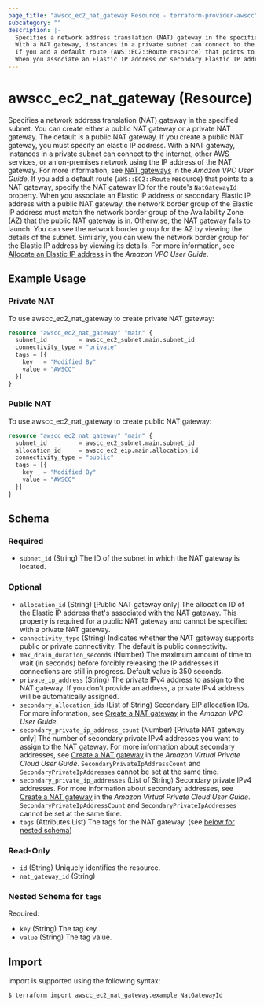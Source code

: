 ```yaml
---
page_title: "awscc_ec2_nat_gateway Resource - terraform-provider-awscc"
subcategory: ""
description: |-
  Specifies a network address translation (NAT) gateway in the specified subnet. You can create either a public NAT gateway or a private NAT gateway. The default is a public NAT gateway. If you create a public NAT gateway, you must specify an elastic IP address.
  With a NAT gateway, instances in a private subnet can connect to the internet, other AWS services, or an on-premises network using the IP address of the NAT gateway. For more information, see NAT gateways https://docs.aws.amazon.com/vpc/latest/userguide/vpc-nat-gateway.html in the Amazon VPC User Guide.
  If you add a default route (AWS::EC2::Route resource) that points to a NAT gateway, specify the NAT gateway ID for the route's NatGatewayId property.
  When you associate an Elastic IP address or secondary Elastic IP address with a public NAT gateway, the network border group of the Elastic IP address must match the network border group of the Availability Zone (AZ) that the public NAT gateway is in. Otherwise, the NAT gateway fails to launch. You can see the network border group for the AZ by viewing the details of the subnet. Similarly, you can view the network border group for the Elastic IP address by viewing its details. For more information, see Allocate an Elastic IP address https://docs.aws.amazon.com/vpc/latest/userguide/vpc-eips.html#allocate-eip in the Amazon VPC User Guide.
---
```


# awscc_ec2_nat_gateway (Resource)

Specifies a network address translation (NAT) gateway in the specified subnet. You can create either a public NAT gateway or a private NAT gateway. The default is a public NAT gateway. If you create a public NAT gateway, you must specify an elastic IP address.
 With a NAT gateway, instances in a private subnet can connect to the internet, other AWS services, or an on-premises network using the IP address of the NAT gateway. For more information, see [NAT gateways](https://docs.aws.amazon.com/vpc/latest/userguide/vpc-nat-gateway.html) in the *Amazon VPC User Guide*.
 If you add a default route (``AWS::EC2::Route`` resource) that points to a NAT gateway, specify the NAT gateway ID for the route's ``NatGatewayId`` property.
  When you associate an Elastic IP address or secondary Elastic IP address with a public NAT gateway, the network border group of the Elastic IP address must match the network border group of the Availability Zone (AZ) that the public NAT gateway is in. Otherwise, the NAT gateway fails to launch. You can see the network border group for the AZ by viewing the details of the subnet. Similarly, you can view the network border group for the Elastic IP address by viewing its details. For more information, see [Allocate an Elastic IP address](https://docs.aws.amazon.com/vpc/latest/userguide/vpc-eips.html#allocate-eip) in the *Amazon VPC User Guide*.

## Example Usage

### Private NAT

To use awscc_ec2_nat_gateway to create private NAT gateway:

```terraform
resource "awscc_ec2_nat_gateway" "main" {
  subnet_id         = awscc_ec2_subnet.main.subnet_id
  connectivity_type = "private"
  tags = [{
    key   = "Modified By"
    value = "AWSCC"
  }]
}
```

### Public NAT

To use awscc_ec2_nat_gateway to create public NAT gateway:

```terraform
resource "awscc_ec2_nat_gateway" "main" {
  subnet_id         = awscc_ec2_subnet.main.subnet_id
  allocation_id     = awscc_ec2_eip.main.allocation_id
  connectivity_type = "public"
  tags = [{
    key   = "Modified By"
    value = "AWSCC"
  }]
}
```

<!-- schema generated by tfplugindocs -->
## Schema

### Required

- `subnet_id` (String) The ID of the subnet in which the NAT gateway is located.

### Optional

- `allocation_id` (String) [Public NAT gateway only] The allocation ID of the Elastic IP address that's associated with the NAT gateway. This property is required for a public NAT gateway and cannot be specified with a private NAT gateway.
- `connectivity_type` (String) Indicates whether the NAT gateway supports public or private connectivity. The default is public connectivity.
- `max_drain_duration_seconds` (Number) The maximum amount of time to wait (in seconds) before forcibly releasing the IP addresses if connections are still in progress. Default value is 350 seconds.
- `private_ip_address` (String) The private IPv4 address to assign to the NAT gateway. If you don't provide an address, a private IPv4 address will be automatically assigned.
- `secondary_allocation_ids` (List of String) Secondary EIP allocation IDs. For more information, see [Create a NAT gateway](https://docs.aws.amazon.com/vpc/latest/userguide/vpc-nat-gateway.html#nat-gateway-creating) in the *Amazon VPC User Guide*.
- `secondary_private_ip_address_count` (Number) [Private NAT gateway only] The number of secondary private IPv4 addresses you want to assign to the NAT gateway. For more information about secondary addresses, see [Create a NAT gateway](https://docs.aws.amazon.com/vpc/latest/userguide/vpc-nat-gateway.html#nat-gateway-creating) in the *Amazon Virtual Private Cloud User Guide*.
  ``SecondaryPrivateIpAddressCount`` and ``SecondaryPrivateIpAddresses`` cannot be set at the same time.
- `secondary_private_ip_addresses` (List of String) Secondary private IPv4 addresses. For more information about secondary addresses, see [Create a NAT gateway](https://docs.aws.amazon.com/vpc/latest/userguide/vpc-nat-gateway.html#nat-gateway-creating) in the *Amazon Virtual Private Cloud User Guide*.
  ``SecondaryPrivateIpAddressCount`` and ``SecondaryPrivateIpAddresses`` cannot be set at the same time.
- `tags` (Attributes List) The tags for the NAT gateway. (see [below for nested schema](#nestedatt--tags))

### Read-Only

- `id` (String) Uniquely identifies the resource.
- `nat_gateway_id` (String)

<a id="nestedatt--tags"></a>
### Nested Schema for `tags`

Required:

- `key` (String) The tag key.
- `value` (String) The tag value.

## Import

Import is supported using the following syntax:

```shell
$ terraform import awscc_ec2_nat_gateway.example NatGatewayId
```